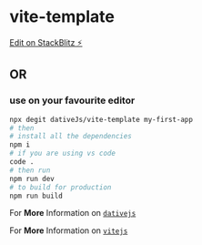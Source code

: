 # vite-template

[Edit on StackBlitz ⚡️](https://stackblitz.com/edit/dative-vite)


## OR 

### use on your favourite editor

```bash
npx degit dativeJs/vite-template my-first-app
# then
# install all the dependencies
npm i
# if you are using vs code
code .
# then run
npm run dev
# to build for production
npm run build
```


For **More** Information on [`dativejs`](https://dativejs.js.org/guide/index.html)

For **More** Information on [`vitejs`](https://vitejs.dev)
